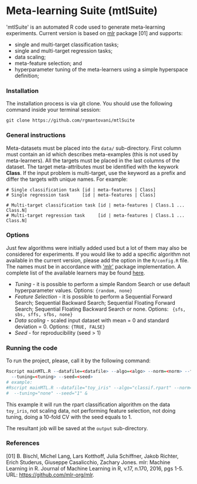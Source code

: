 # Meta-learning Suite (mtlSuite)

'mtlSuite' is an automated R code used to generate meta-learning experiments. Current version is based on [mlr](https://github.com/mlr-org/mlr) package [01] and supports:

* single and multi-target classification tasks;
* single and multi-target regression tasks;
* data scaling;
* meta-feature selection; and
* hyperparameter tuning of the meta-learners using a simple hyperspace definition;

### Installation

The installation process is via git clone. You should use the following command inside your terminal session:

```
git clone https://github.com/rgmantovani/mtlSuite
```

### General instructions

Meta-datasets must be placed into the ```data/``` sub-directory. First column must contain an id which describes meta-examples (this is not used by meta-learners). All the targets must be placed in the last columns of the dataset. The target meta-attributes must be identified with the keywork **Class**. If the input problem is multi-target, use the keyword as a prefix and differ the targets with unique names. For example:
```
# Single classification task [id | meta-features | Class]
# Single regression task     [id | meta-features | Class]

# Multi-target classification task [id | meta-features | Class.1 ... Class.N]
# Multi-target regression task     [id | meta-features | Class.1 ... Class.N]
```

### Options

Just few algorithms were initially added used but a lot of them may also be considered for experiments. 
If you would like to add a specific algorithm not available in the current version, please add the option in the ```R/config.R``` file. The names must be in accordance with ['mlr'](https://github.com/mlr-org/mlr) package implementation. 
A complete list of the available learners may be found [here](http://mlr-org.github.io/mlr-tutorial/release/html/integrated_learners/).

* *Tuning* - it is possible to perform a simple Random Search or use default hyperparameter values. 
Options: ```{random, none}```
* *Feature Selection* - it is possible to perform a Sequential Forward Search; Sequential Backward Search; Sequential Floating Forward Search; Sequential Floating Backward Search or none. 
Options: ``` {sfs, sbs, sffs, sfbs, none} ```
* *Data scaling* - scaled input dataset with mean = 0 and standard deviation = 0. Options: ```{TRUE, FALSE}```
* *Seed* - for reproducibility (seed > 1)

### Running the code

To run the project, please, call it by the following command:
```R
Rscript mainMTL.R --datafile=<datafile> --algo=<algo> --norm=<norm> --feat.sel=<featsel> --resamp=<resamp> \
  --tuning=<tuning> --seed=<seed>
# example:
#Rscript mainMTL.R --datafile="toy_iris" --algo="classif.rpart" --norm="FALSE" --feat.sel="none" --resamp="10-CV" \
#  --tuning="none" --seed="1" &
```
This example it will run the rpart classification algorithm on the data ``toy_iris``, not scaling data, not performing feature selection, not doing tuning, doing a 10-fold CV with the seed equals to 1. 

The resultant job will be saved at the ```output``` sub-directory.

<!--### Contact-->

<!--Rafael Gomes Mantovani (rgmantovani@gmail.com) University of São Paulo - São Carlos, Brazil. -->

### References

[01] B. Bischl, Michel Lang, Lars Kotthoff, Julia Schiffner, Jakob Richter, Erich Studerus, Giuseppe Casalicchio, Zachary Jones. 
mlr: Machine Learning in R. Journal of Machine Learning in R, v.17, n.170, 2016, pgs 1-5. URL: https://github.com/mlr-org/mlr.

